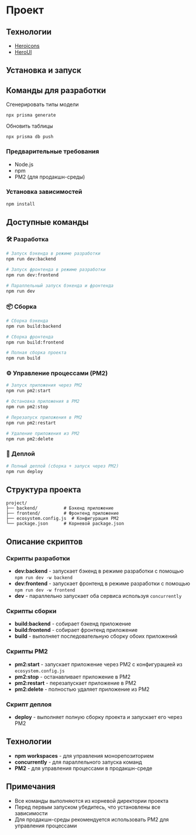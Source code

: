 # Проект

## Технологии

- [Heroicons](https://heroicons.com/)
- [HeroUI](https://www.heroui.com/)

## Установка и запуск

## Команды для разработки

Сгенерировать типы модели

```
npx prisma generate
```

Обновить таблицы

```
npx prisma db push
```

### Предварительные требования

- Node.js
- npm
- PM2 (для продакшн-среды)

### Установка зависимостей

```bash
npm install
```

## Доступные команды

### 🛠 Разработка

```bash
# Запуск бэкенда в режиме разработки
npm run dev:backend

# Запуск фронтенда в режиме разработки
npm run dev:frontend

# Параллельный запуск бэкенда и фронтенда
npm run dev
```

### 📦 Сборка

```bash
# Сборка бэкенда
npm run build:backend

# Сборка фронтенда
npm run build:frontend

# Полная сборка проекта
npm run build
```

### ⚙️ Управление процессами (PM2)

```bash
# Запуск приложения через PM2
npm run pm2:start

# Остановка приложения в PM2
npm run pm2:stop

# Перезапуск приложения в PM2
npm run pm2:restart

# Удаление приложения из PM2
npm run pm2:delete
```

### 🚀 Деплой

```bash
# Полный деплой (сборка + запуск через PM2)
npm run deploy
```

## Структура проекта

```
project/
├── backend/          # Бэкенд приложение
├── frontend/         # Фронтенд приложение
├── ecosystem.config.js  # Конфигурация PM2
└── package.json      # Корневой package.json
```

## Описание скриптов

### Скрипты разработки

- **dev:backend** - запускает бэкенд в режиме разработки с помощью `npm run dev -w backend`
- **dev:frontend** - запускает фронтенд в режиме разработки с помощью `npm run dev -w frontend`
- **dev** - параллельно запускает оба сервиса используя `concurrently`

### Скрипты сборки

- **build:backend** - собирает бэкенд приложение
- **build:frontend** - собирает фронтенд приложение
- **build** - выполняет последовательную сборку обоих приложений

### Скрипты PM2

- **pm2:start** - запускает приложение через PM2 с конфигурацией из `ecosystem.config.js`
- **pm2:stop** - останавливает приложение в PM2
- **pm2:restart** - перезапускает приложение в PM2
- **pm2:delete** - полностью удаляет приложение из PM2

### Скрипт деплоя

- **deploy** - выполняет полную сборку проекта и запускает его через PM2

## Технологии

- **npm workspaces** - для управления монорепозиторием
- **concurrently** - для параллельного запуска команд
- **PM2** - для управления процессами в продакшн-среде

## Примечания

- Все команды выполняются из корневой директории проекта
- Перед первым запуском убедитесь, что установлены все зависимости
- Для продакшн-среды рекомендуется использовать PM2 для управления процессами
